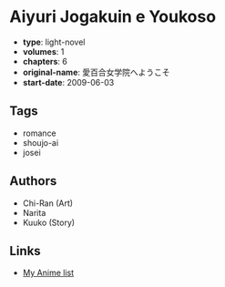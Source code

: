 # Aiyuri Jogakuin e Youkoso

-   **type**: light-novel
-   **volumes**: 1
-   **chapters**: 6
-   **original-name**: 愛百合女学院へようこそ
-   **start-date**: 2009-06-03

## Tags

-   romance
-   shoujo-ai
-   josei

## Authors

-   Chi-Ran (Art)
-   Narita
-   Kuuko (Story)

## Links

-   [My Anime list](https://myanimelist.net/manga/100803/Aiyuri_Jogakuin_e_Youkoso)
